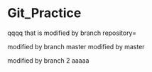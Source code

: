 # Git_Practice
qqqq
that is modified by branch  repository=

modified by branch  master modified by master

modified by branch 2
aaaaa
